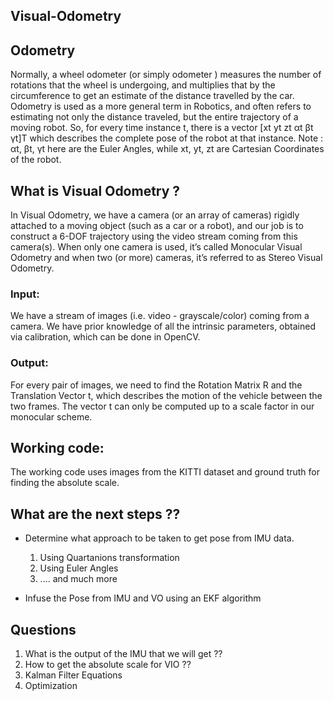 Visual-Odometry
----------------

## Odometry

Normally, a wheel odometer (or simply odometer ) measures the number of rotations that the wheel is undergoing, and multiplies that by the circumference to get an estimate of the distance travelled by the car. Odometry is used as a more general term in Robotics, and often refers to estimating not only the distance traveled, but the entire trajectory of a moving robot. So, for every time instance t, there is a vector [xt yt zt αt βt γt]T which describes the complete pose of the robot at that instance.
Note : αt, βt, γt here are the Euler Angles, while xt, yt, zt are Cartesian Coordinates of the robot.

## What is Visual Odometry ?

In Visual Odometry, we have a camera (or an array of cameras) rigidly attached to a moving object (such as a car or a robot), and our job is to construct a 6-DOF trajectory using the video stream coming from this camera(s). When only one camera is used, it’s called Monocular Visual Odometry and when two (or more) cameras, it’s referred to as Stereo Visual Odometry.

### Input:
We have a stream of images (i.e. video - grayscale/color) coming from a camera. We have prior knowledge of all the intrinsic parameters, obtained via calibration, which can be done in OpenCV.

### Output:
For every pair of images, we need to find the Rotation Matrix R and the Translation Vector t, which describes the motion of the vehicle between the two frames. The vector t can only be computed up to a scale factor in our monocular scheme.

## Working code:

The working code uses images from the KITTI dataset and ground truth for finding the absolute scale. 


## What are the next steps ??

- Determine what approach to be taken to get pose from IMU data.
	1)	Using Quartanions transformation
	2)	Using Euler Angles
	3)	.... and much more

- Infuse the Pose from IMU and VO using an EKF algorithm


## Questions

1)	What is the output of the IMU that we will get ??
2)	How to get the absolute scale for VIO ??
3)	Kalman Filter Equations 
4)	Optimization


